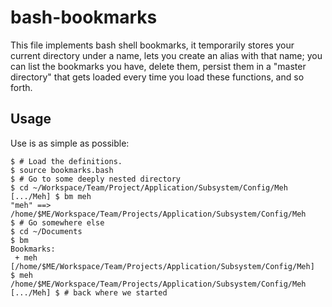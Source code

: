 # bash-bookmarks

This file implements bash shell bookmarks, it temporarily stores your current directory under a name, lets you create an alias with that name; you can list the bookmarks you have, delete them, persist them in a "master directory" that gets loaded every time you load these functions, and so forth.

## Usage

Use is as simple as possible:

```shell
$ # Load the definitions.
$ source bookmarks.bash
$ # Go to some deeply nested directory
$ cd ~/Workspace/Team/Project/Application/Subsystem/Config/Meh
[.../Meh] $ bm meh
"meh" ==> /home/$ME/Workspace/Team/Projects/Application/Subsystem/Config/Meh
$ # Go somewhere else
$ cd ~/Documents
$ bm
Bookmarks:
 + meh [/home/$ME/Workspace/Team/Projects/Application/Subsystem/Config/Meh]
$ meh
/home/$ME/Workspace/Team/Projects/Application/Subsystem/Config/Meh
[.../Meh] $ # back where we started
```

